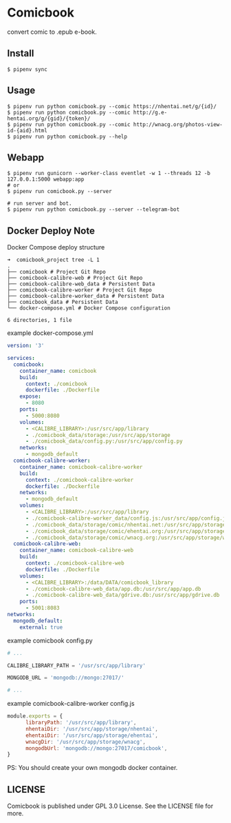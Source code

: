 # Comicbook
convert  comic  to .epub e-book.

## Install

``` Shell
$ pipenv sync
```

## Usage

``` Shell
$ pipenv run python comicbook.py --comic https://nhentai.net/g/{id}/
$ pipenv run python comicbook.py --comic http://g.e-hentai.org/g/{gid}/{token}/
$ pipenv run python comicbook.py --comic http://wnacg.org/photos-view-id-{aid}.html
$ pipenv run python comicbook.py --help
```

## Webapp

```Shell
$ pipenv run gunicorn --worker-class eventlet -w 1 --threads 12 -b 127.0.0.1:5000 webapp:app
# or
$ pipenv run comicbook.py --server

# run server and bot.
$ pipenv run python comicbook.py --server --telegram-bot
```

## Docker Deploy Note

Docker Compose deploy structure

``` shell
➜  comicbook_project tree -L 1
.
├── comicbook # Project Git Repo
├── comicbook-calibre-web # Project Git Repo
├── comicbook-calibre-web_data # Persistent Data
├── comicbook-calibre-worker # Project Git Repo
├── comicbook-calibre-worker_data # Persistent Data
├── comicbook_data # Persistent Data
└── docker-compose.yml # Docker Compose configuration

6 directories, 1 file
```

example docker-compose.yml

``` YAML
version: '3'

services:
  comicbook:
    container_name: comicbook
    build:
      context: ./comicbook
      dockerfile: ./Dockerfile
    expose:
      - 8080
    ports:
      - 5000:8080
    volumes:
      - <CALIBRE_LIBRARY>:/usr/src/app/library
      - ./comicbook_data/storage:/usr/src/app/storage
      - ./comicbook_data/config.py:/usr/src/app/config.py
    networks:
      - mongodb_default
  comicbook-calibre-worker:
    container_name: comicbook-calibre-worker
    build:
      context: ./comicbook-calibre-worker
      dockerfile: ./Dockerfile
    networks:
      - mongodb_default
    volumes:
      - <CALIBRE_LIBRARY>:/usr/src/app/library
      - ./comicbook-calibre-worker_data/config.js:/usr/src/app/config.js
      - ./comicbook_data/storage/comic/nhentai.net:/usr/src/app/storage/nhentai
      - ./comicbook_data/storage/comic/ehentai.org:/usr/src/app/storage/ehentai
      - ./comicbook_data/storage/comic/wnacg.org:/usr/src/app/storage/wnacg
  comicbook-calibre-web:
    container_name: comicbook-calibre-web
    build:
      context: ./comicbook-calibre-web
      dockerfile: ./Dockerfile
    volumes:
      - <CALIBRE_LIBRARY>:/data/DATA/comicbook_library
      - ./comicbook-calibre-web_data/app.db:/usr/src/app/app.db
      - ./comicbook-calibre-web_data/gdrive.db:/usr/src/app/gdrive.db
    ports:
      - 5001:8083
networks:
  mongodb_default:
    external: true
```

example comicbook config.py

``` python
# ...

CALIBRE_LIBRARY_PATH = '/usr/src/app/library'

MONGODB_URL = 'mongodb://mongo:27017/'

# ...
```

example comicbook-calibre-worker config.js

``` javascript
module.exports = {
	  libraryPath: '/usr/src/app/library',
	  nhentaiDir: '/usr/src/app/storage/nhentai',
	  ehentaiDir: '/usr/src/app/storage/ehentai',
	  wnacgDir: '/usr/src/app/storage/wnacg',
	  mongodbUrl: 'mongodb://mongo:27017/comicbook',
}
```

PS: You should create your own mongodb docker container.

## LICENSE

Comicbook is published under GPL 3.0 License. See the LICENSE file for more.
